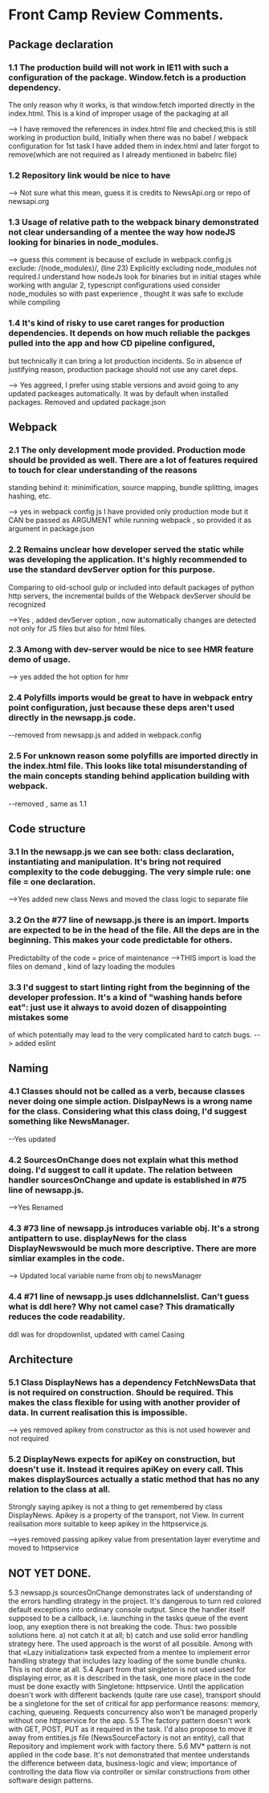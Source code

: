 # Front Camp Review Comments.

## Package declaration

### 1.1 The production build will not work in IE11 with such a configuration of the package. Window.fetch is a production dependency. 
The only reason why it works, is that window.fetch imported directly in the index.html. 
This is a kind of improper usage of the packaging at all

--> I have removed the references in index.html file and checked,this is still working in production build,
Initially when there was no babel / webpack configuration for 1st task I have added them in index.html and later forgot to remove(which are not required as I already mentioned in babelrc file)



### 1.2 Repository link would be nice to have

--> Not sure what this mean, guess it is  credits to NewsApi.org or repo of newsapi.org


### 1.3 Usage of relative path to the webpack binary demonstrated not clear undersanding of a mentee the way how nodeJS looking for binaries in node_modules.

--> guess this comment is because of exclude in webpack.config.js exclude: /(node_modules)/, (line 23)
Explicitly excluding node_modules not required.I understand how nodeJs look for binaries but in initial stages while working with angular 2, typescript configurations used consider node_modules so 
with past experience , thought it was safe to exclude while compiling

### 1.4 It's kind of risky to use caret ranges for production dependencies. It depends on how much reliable the packges pulled into the app and how CD pipeline configured,
 but technically it can bring a lot production incidents. So in absence of justifying reason, production package should not use any caret deps.
 
 --> Yes aggreed, I prefer using stable versions and avoid going to any updated packeages automatically. It was by default when installed packages.
 Removed and updated package.json
 
 ## Webpack
 
 ### 2.1 The only development mode provided. Production mode should be provided as well. There are a lot of features required to touch for clear understanding of the reasons 
 standing behind it: minimification, source mapping, bundle splitting, images hashing, etc.
 
 --> yes in webpack config js I have provided only production mode but it CAN be passed as ARGUMENT while running webpack , so provided it as argument in package.json
 
 
 ###  2.2 Remains unclear how developer served the static while was developing the application. It's highly recommended to use the standard devServer option for this purpose.
 Comparing to old-school gulp or included into default packages of python http servers, the incremental builds of the Webpack devServer should be recognized
 
 -->Yes , added devServer option , now automatically changes are detected not only for JS files but also for html files.
 
### 2.3 Among with dev-server would be nice to see HMR feature demo of usage.
 --> yes added the hot option for hmr
 
 
 ### 2.4 Polyfills imports would be great to have in webpack entry point configuration, just because these deps aren't used directly in the newsapp.js code.
 --removed from newsapp.js and added in webpack.config
 
### 2.5 For unknown reason some polyfills are imported directly in the index.html file. This looks like total misunderstanding of the main concepts standing behind application building with webpack.
 --removed , same as 1.1
 
 
 ## Code structure
 
### 3.1 In the newsapp.js we can see both: class declaration, instantiating and manipulation. It's bring not required complexity to the code debugging. The very simple rule: one file = one declaration.
 -->Yes added new class News and moved the class logic to separate file
 
### 3.2 On the #77 line of newsapp.js there is an import. Imports are expected to be in the head of the file. All the deps are in the beginning. This makes your code predictable for others.
 Predictabilty of the code = price of maintenance
 -->THIS import is load the files on demand , kind of lazy loading the modules
 
### 3.3 I'd suggest to start linting right from the beginning of the developer profession. It's a kind of "washing hands before eat": just use it always to avoid dozen of disappointing mistakes some
 of which potentially may lead to the very complicated hard to catch bugs.
 --> added eslint
 
 ##  Naming

### 4.1 Classes should not be called as a verb, because classes never doing one simple action. DislpayNews is a wrong name for the class. Considering what this class doing, I'd suggest something like NewsManager.
 --Yes updated
 
 ### 4.2 SourcesOnChange does not explain what this method doing. I'd suggest to call it update. The relation between handler sourcesOnChange and update is established in #75 line of newsapp.js.
 -->Yes Renamed
 
### 4.3 #73 line of newsapp.js introduces variable obj. It's a strong antipattern to use. displayNews for the class DisplayNewswould be much more descriptive. There are more simliar examples in the code.
--> Updated  local variable name from obj to newsManager

### 4.4 #71 line of newsapp.js uses ddlchannelslist. Can't guess what is ddl here? Why not camel case? This dramatically reduces the code readability.
ddl was for dropdownlist, updated with camel Casing


## Architecture
### 5.1 Class DisplayNews has a dependency FetchNewsData that is not required on construction. Should be required. This makes the class flexible for using with another provider of data. In current realisation this is impossible.
--> yes removed apikey from constructor as  this is not used however and not required

### 5.2 DisplayNews expects for apiKey on construction, but doesn't use it. Instead it requires apiKey on every call. This makes displaySources actually a static method that has no any relation to the class at all. 
Strongly saying apikey is not a thing to get remembered by class DisplayNews. Apikey is a property of the transport, not View.
 In current realisation more suitable to keep apikey in the httpservice.js.
 
 -->yes removed passing apikey value from presentation layer everytime and moved to httpservice
 
 
## NOT YET DONE.
 
 5.3 newsapp.js sourcesOnChange demonstrates lack of understanding of the errors handling strategy in the project. It's dangerous to turn red colored default exceptions into ordinary console output. Since the handler itself supposed to be a callback, i.e. launching in the tasks queue of the event loop, any exeption there is not breaking the code. Thus: two possible solutions here. a) not catch it at all; b) catch and use solid error handling strategy here. The used approach is the worst of all possible. Among with that «Lazy initialization» task expected from a mentee to implement error handling strategy that includes lazy loading of the some bundle chunks. This is not done at all.
5.4 Apart from that singleton is not used used for displaying error, as it is described in the task, one more place in the code must be done exactly with Singletone: httpservice. Until the application doesn't work with different backends (quite rare use case), transport should be a singletone for the set of critical for app performance reasons: memory, caching, queueing. Requests concurrency also won't be managed properly without one httpservice for the app.
5.5 The factory pattern doesn't work with GET, POST, PUT as it required in the task. I'd also propose to move it away from entities.js file (NewsSourceFactory is not an entity), call that Repository and implement work with factory there.
5.6 MV* pattern is not applied in the code base. It's not demonstrated that mentee understands the difference between data, business-logic and view; importance of controlling the data flow via controller or similar constructions from other software design patterns.

 
 
 
 
 
 
 
 
 
 
 
 


